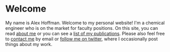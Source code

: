 # Welcome

My name is Alex Hoffman. Welcome to my personal website! I'm a chemical engineer who is on the market for faculty positions. On this site, you can read [about me](about) or you can see a [list of my publications](publications). Please also feel free to [contact me](contact) by email or [follow me on twitter](www.twitter.com/ajhoffman1229), where I occasionally post things about my work.

<!--I'm attending this year's AIChE conference, where I'll be giving three talks and a presenting a poster at the faculty candidate session. Here are the details:

1. "Computational assessment of catalytic materials" in the faculty candidate poster session&mdash;Poster 92, 1:00 to 3:00 PM Sunday, 13 Nov 2022 in North Hall E
2. "Origins of Changes in Methanol Dehydration Turnover Rates on Br&oslash;nsted Acid Sites in Zeolites with Different Al Distributions" in Fundamentals of Catalysis and Surface Science II: Zeolites and acid catalysis &mdash;12:48 to 1:06 PM Monday, 14 Nov 2022 in N-128B
3. "Mapping Interactions between Cationic Structure-Directing Agents and Framework Anions in Zeolites Using Computational Tools" in Microporous and Mesoporous Materials III: Structure&mdash;1:42 to 2:00 PM Monday, 14 Nov 2022 in N-128A
4. "Characterizing Rh Single-Atom Catalysts on γ-Al<sub>2</sub>O<sub>3</sub> Using Density Functional Theory and CO Probe Molecule IR Spectroscopy" in Catalyst Design, Synthesis, and Characterization VI: Structure/activity relationships II&mdash;5:00 to 5:18 PM Tuesday, 14 Nov 2022 in N-127C

I hope to see you there!-->
